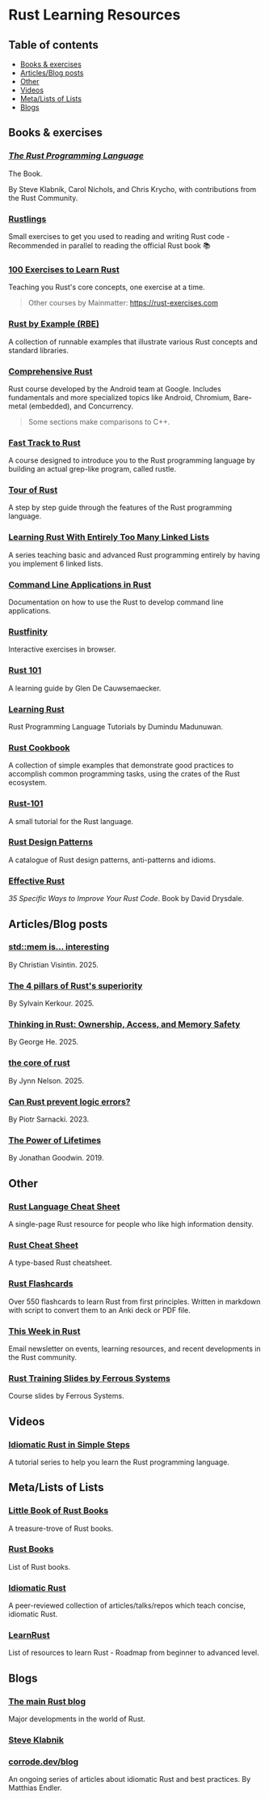 # Rust Learning Resources

## Table of contents
- [Books & exercises](#books--exercises)
- [Articles/Blog posts](#articlesblog-posts)
- [Other](#other)
- [Videos](#videos)
- [Meta/Lists of Lists](#metalists-of-lists)
- [Blogs](#blogs)


<a name="books-exercises"></a>
## Books & exercises

### [_The Rust Programming Language_](https://doc.rust-lang.org/book)
The Book.

By Steve Klabnik, Carol Nichols, and Chris Krycho, with contributions from the Rust Community.

### [Rustlings](https://rustlings.rust-lang.org)
Small exercises to get you used to reading and writing Rust code - Recommended in parallel to reading the official Rust book 📚️

### [100 Exercises to Learn Rust](https://rust-exercises.com/100-exercises)
Teaching you Rust's core concepts, one exercise at a time.
> Other courses by Mainmatter: https://rust-exercises.com

### [Rust by Example (RBE)](https://doc.rust-lang.org/rust-by-example/index.html)
A collection of runnable examples that illustrate various Rust concepts and standard libraries. 

### [Comprehensive Rust](https://google.github.io/comprehensive-rust)
Rust course developed by the Android team at Google. Includes fundamentals and more specialized topics like Android, Chromium, Bare-metal (embedded), and Concurrency.
> Some sections make comparisons to C++.

### [Fast Track to Rust](https://freddiehaddad.github.io/fast-track-to-rust/index.html)
A course designed to introduce you to the Rust programming language by building an actual grep-like program, called rustle.

### [Tour of Rust](https://tourofrust.com/index.html)
A step by step guide through the features of the Rust programming language.

### [Learning Rust With Entirely Too Many Linked Lists](https://rust-unofficial.github.io/too-many-lists/index.html)
A series teaching basic and advanced Rust programming entirely by having you implement 6 linked lists.

### [Command Line Applications in Rust](https://rust-cli.github.io/book/index.html)
Documentation on how to use the Rust to develop command line applications.

### [Rustfinity](https://www.rustfinity.com/learn/rust/getting-started)
Interactive exercises in browser.

### [Rust 101](https://rust-lang.guide/intro/index.html)
A learning guide by Glen De Cauwsemaecker.

### [Learning Rust](https://learning-rust.github.io)
Rust Programming Language Tutorials by Dumindu Madunuwan.

### [Rust Cookbook](https://rust-lang-nursery.github.io/rust-cookbook/intro.html)
A collection of simple examples that demonstrate good practices to accomplish common programming tasks, using the crates of the Rust ecosystem.

### [Rust-101](https://www.ralfj.de/projects/rust-101/main.html)
A small tutorial for the Rust language.

### [Rust Design Patterns](https://github.com/rust-unofficial/patterns)
A catalogue of Rust design patterns, anti-patterns and idioms.

### [Effective Rust](https://www.lurklurk.org/effective-rust)
_35 Specific Ways to Improve Your Rust Code_. Book by David Drysdale.


<a name="articlesblog-posts"></a>
## Articles/Blog posts

### [std::mem is... interesting](https://blog.veeso.dev/blog/en/std-mem-is-interesting)
By Christian Visintin. 2025.

### [The 4 pillars of Rust's superiority](https://kerkour.com/rust-superiority)
By Sylvain Kerkour. 2025.

### [Thinking in Rust: Ownership, Access, and Memory Safety](https://cocoindex.io/blogs/rust-ownership-access)
By George He. 2025.

### [the core of rust](https://jyn.dev/the-core-of-rust)
By Jynn Nelson. 2025.

### [Can Rust prevent logic errors?](https://itsallaboutthebit.com/logic-errors-in-rust)
By Piotr Sarnacki. 2023.

### [The Power of Lifetimes](https://pling.jondgoodwin.com/post/lifetimes)
By Jonathan Goodwin. 2019.


<a name="other"></a>
## Other
### [Rust Language Cheat Sheet](https://cheats.rs/)
A single-page Rust resource for people who like high information density.

### [Rust Cheat Sheet](https://upsuper.github.io/rust-cheatsheet)
A type-based Rust cheatsheet.

### [Rust Flashcards](https://github.com/ad-si/Rust-Flashcards)
Over 550 flashcards to learn Rust from first principles. Written in markdown with script to convert them to an Anki deck or PDF file.

### [This Week in Rust](https://this-week-in-rust.org)
Email newsletter on events, learning resources, and recent developments in the Rust community.

### [Rust Training Slides by Ferrous Systems](https://rust-training.ferrous-systems.com/latest/slides)
Course slides by Ferrous Systems.


<a name="videos"></a>
## Videos

### [Idiomatic Rust in Simple Steps](https://www.youtube.com/playlist?list=PLW2L8KbM0O7aRi_Bt4YE1JuW9EdMs0ztR)
A tutorial series to help you learn the Rust programming language.


<a name="meta-lists-of-lists"></a>
## Meta/Lists of Lists
### [Little Book of Rust Books](https://lborb.github.io/book/title-page.html)
A treasure-trove of Rust books.

### [Rust Books](https://github.com/sger/RustBooks?tab=readme-ov-file)
List of Rust books.

### [Idiomatic Rust](https://github.com/mre/idiomatic-rust)
A peer-reviewed collection of articles/talks/repos which teach concise, idiomatic Rust.

### [LearnRust](https://github.com/ImplFerris/LearnRust)
List of resources to learn Rust - Roadmap from beginner to advanced level.


<a name="blogs"></a>
## Blogs

### [The main Rust blog](https://blog.rust-lang.org)
Major developments in the world of Rust.

### [Steve Klabnik](https://steveklabnik.com/writing)

### [corrode.dev/blog](https://corrode.dev/blog/)
An ongoing series of articles about idiomatic Rust and best practices. By Matthias Endler.
